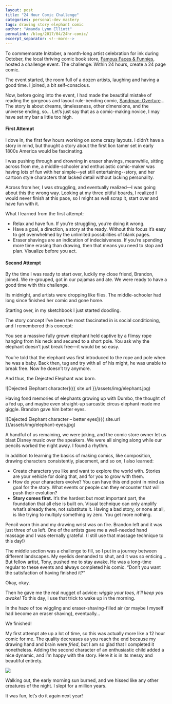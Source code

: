 ```yaml
---
layout: post
title: "24 Hour Comic Challenge"
categories: personal-dev mastery
tags: drawing story elephant comic
author: "Amanda Lynn Elliott"
permalink: /blog/2017/04/24hr-comic/
excerpt_separator: <!--more-->
---
```


To commemorate Inktober, a month-long artist celebration for ink during October, the local thriving comic book store, [Famous Faces & Funnies](https://www.facebook.com/FFFComics/), hosted a challenge event. The challenge: Within 24 hours, create a 24 page comic. 

The event started, the room full of a dozen artists, laughing and having a good time. I joined, a bit self-conscious. 

Now, before going into the event, I had made the beautiful mistake of reading the gorgeous and layout rule-bending comic, [Sandman: Overture](https://www.flickr.com/photos/jhw3/albums/72157634424222829)… The story is about dreams, timelessness, other dimensions, and the universe ending, so… Let’s just say that as a comic-making novice, I may have set my bar a little too high.<!--more-->

#### First Attempt 

I dove in, the first few hours working on some crazy layouts. I didn’t have a story in mind, but thought a story about the first lion tamer set in early 1800s America would be fascinating. 

I was pushing through and drowning in eraser shavings, meanwhile, sitting across from me, a middle-schooler and enthusiastic comic-maker was having lots of fun with her simple--yet still entertaining--story, and her cartoon style characters that lacked detail without lacking personality. 

Across from her, I was struggling, and eventually realized—I was going about this the wrong way. Looking at my three pitiful boards, I realized I would never finish at this pace, so I might as well scrap it, start over and have fun with it. 

What I learned from the first attempt:

- Relax and have fun. If you’re struggling, you’re doing it wrong.
- Have a goal, a direction, a story at the ready. Without this focus it’s easy to get overwhelmed by the unlimited possibilities of blank pages.  
- Eraser shavings are an indication of indecisiveness. If you’re spending more time erasing than drawing, then that means you need to stop and plan. Visualize before you act.  

#### Second Attempt

By the time I was ready to start over, luckily my close friend, Brandon, joined. We re-grouped, got in our pajamas and ate. We were ready to have a good time with this challenge. 

Its midnight, and artists were dropping like flies. The middle-schooler had long since finished her comic and gone home. 

Starting over, in my sketchbook I just started doodling. 

The story concept I’ve been the most fascinated in is social conditioning, and I remembered this concept:

<p class="sidenote">You see a massive fully grown elephant held captive by a flimsy rope hanging from his neck and secured to a short pole. You ask why the elephant doesn’t just break free—it would be so easy. <br><br>
You’re told that the elephant was first introduced to the rope and pole when he was a baby. Back then, tug and try with all of his might, he was unable to break free. Now he doesn’t try anymore.</p>

And thus, the Dejected Elephant was born.

![Dejected Elephant character]({{ site.url }}/assets/img/elephant.jpg)

Having fond memories of elephants growing up with Dumbo, the thought of a fed up, and maybe even straight-up sarcastic circus elephant made me giggle. 
Brandon gave him better eyes. 

![Dejected Elephant character – better eyes]({{ site.url }}/assets/img/elephant-eyes.jpg)

A handful of us remaining, we were joking, and the comic store owner let us blast Disney music over the speakers. We were all singing along while our pencils worked the night away. I found a rhythm. 

In addition to learning the basics of making comics, like composition, drawing characters consistently, placement, and so on, I also learned: 

- Create characters you like and want to explore the world with. Stories are your vehicle for doing that, and for you to grow with them. 
- How do your characters evolve? You can have this end point in mind as goal for the story. What events or people can they encounter that will push their evolution?
- **Story comes first.** It’s the hardest but most important part, the foundation that all else is built on. Visual technique can only amplify what’s already there, not substitute it. 
Having a bad story, or none at all, is like trying to multiply something by zero. You get more nothing. 

Pencil worn thin and my drawing wrist was on fire. Brandon left and it was just three of us left. One of the artists gave me a well-needed hand massage and I was eternally grateful. (I still use that massage technique to this day!)

The middle section was a challenge to fill, so I put in a journey between different landscapes. My eyelids demanded to shut, and it was so enticing… But fellow artist, Tony, pushed me to stay awake. He was a long-time regular to these events and always completed his comic. “Don’t you want the satisfaction of having finished it?” 

Okay, okay. 

Then he gave me the real nugget of advice: *wiggle your toes, it’ll keep you awake!* To this day, I use that trick to wake up in the morning. 

In the haze of toe wiggling and eraser-shaving-filled air (or maybe I myself had become an eraser shaving), eventually…

We finished! 

My first attempt ate up a lot of time, so this was actually more like a 12 hour comic for me. The quality decreases as you reach the end because my drawing hand and brain were *fried*, but I am so glad that I completed it nonetheless. Adding the second character of an enthusiastic child added a nice dynamic, and I’m happy with the story. Here it is in its messy and beautiful entirety. 

<img class="elephant-gallery" src="{{site.url}}/assets/img/2017/04/elephant/1.jpg"> 

Walking out, the early morning sun burned, and we hissed like any other creatures of the night. I slept for a million years.

It was fun, let’s do it again next year!